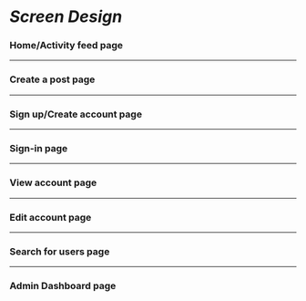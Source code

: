 # *Screen Design*

### Home/Activity feed page

---
### Create a post page

---
### Sign up/Create account page

---
### Sign-in page

---
### View account page

---
### Edit account page

---
### Search for users page

---
### Admin Dashboard page
